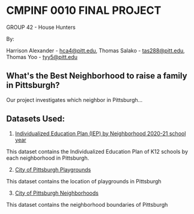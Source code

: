 # **CMPINF 0010 FINAL PROJECT**
GROUP 42 - House Hunters

By:

Harrison Alexander - hca4@pitt.edu, 
Thomas Salako - tas288@pitt.edu, 
Thomas Yoo - tyy5@pitt.edu
## **What's the Best Neighborhood to raise a family in Pittsburgh?**

Our project investigates which neighbor in Pittsburgh...
## **Datasets Used:**

1. [Individualized Education Plan (IEP) by Neighborhood 2020-21 school year](https://data.wprdc.org/dataset/pittsburgh-public-schools-individualized-education-plan-iep/resource/62403582-e6c3-40b6-9bb6-d5d38e3f058d) 

This dataset contains the Individualized Education Plan of K12 schools by each neighborhood in Pittsburgh.

2.  [City of Pittsburgh Playgrounds](https://data.wprdc.org/datastore/dump/47350364-44a8-4d15-b6e0-5f79ddff9367)

This dataset contains the location of playgrounds in Pittsburgh

3. [City of Pittsburgh Neighborhoods](https://data.wprdc.org/datastore/dump/47350364-44a8-4d15-b6e0-5f79ddff9367)

This dataset contains the neighborhood boundaries of Pittsburgh
